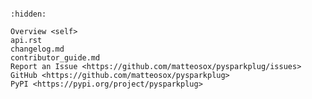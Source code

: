 ```{include} build/README.md
```

```{toctree}
:hidden:

Overview <self>
api.rst
changelog.md
contributor_guide.md
Report an Issue <https://github.com/matteosox/pysparkplug/issues>
GitHub <https://github.com/matteosox/pysparkplug>
PyPI <https://pypi.org/project/pysparkplug>
```
